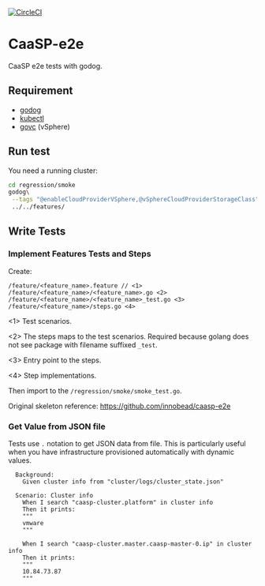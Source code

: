 [![CircleCI](https://circleci.com/gh/c3y1huang/caasp-e2e/tree/master.svg?style=svg)](https://circleci.com/gh/c3y1huang/caasp-e2e/tree/master)

# CaaSP-e2e
CaaSP e2e tests with godog.

## Requirement
* [godog](https://github.com/cucumber/godog)
* [kubectl](https://kubernetes.io/docs/tasks/tools/install-kubectl/)
* [govc](https://github.com/vmware/govmomi/tree/master/govc) (vSphere)

## Run test
You need a running cluster:
```bash
cd regression/smoke
godog\
 --tags "@enableCloudProviderVSphere,@vSphereCloudProviderStorageClass"\
 ../../features/
```

## Write Tests

### Implement Features Tests and Steps
Create:
```
/feature/<feature_name>.feature // <1>
/feature/<feature_name>/<feature_name>.go <2>
/feature/<feature_name>/<feature_name>_test.go <3>
/feature/<feature_name>/steps.go <4>
```
<1> Test scenarios.

<2> The steps maps to the test scenarios. Required because golang does not see package with filename suffixed `_test`.

<3> Entry point to the steps.

<4> Step implementations.

Then import to the `/regression/smoke/smoke_test.go`.

Original skeleton reference: https://github.com/innobead/caasp-e2e

### Get Value from JSON file
Tests use `.` notation to get JSON data from file. This is particularly useful when you have infrastructure provisioned automatically with dynamic values.

```
  Background:
    Given cluster info from "cluster/logs/cluster_state.json"

  Scenario: Cluster info
    When I search "caasp-cluster.platform" in cluster info
    Then it prints:
    """
    vmware
    """

    When I search "caasp-cluster.master.caasp-master-0.ip" in cluster info
    Then it prints:
    """
    10.84.73.87
    """
```

